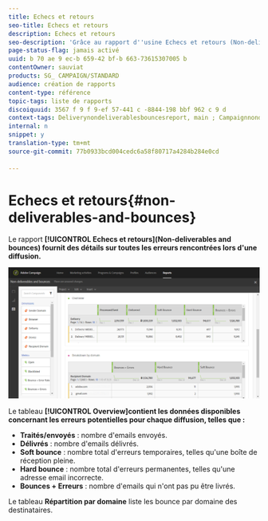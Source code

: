 ```yaml
---
title: Echecs et retours
seo-title: Echecs et retours
description: Echecs et retours
seo-description: 'Grâce au rapport d''usine Echecs et retours (Non-deliverables and bounces), découvrez les erreurs qui peuvent s''être produites pendant votre diffusion. '
page-status-flag: jamais activé
uuid: b 70 ae 9 ec-b 659-42 bf-b 663-73615307005 b
contentOwner: sauviat
products: SG_ CAMPAIGN/STANDARD
audience: création de rapports
content-type: référence
topic-tags: liste de rapports
discoiquuid: 3567 f 9 f 9-ef 57-441 c -8844-198 bbf 962 c 9 d
context-tags: Deliverynondeliverablesbouncesreport, main ; Campaignnondeliverablesbouncesreport, main ; Programnondeliverablesbouncesreport, main
internal: n
snippet: y
translation-type: tm+mt
source-git-commit: 77b0933bcd004cedc6a58f80717a4284b284e0cd

---
```



# Echecs et retours{#non-deliverables-and-bounces}

Le rapport **[!UICONTROL Echecs et retours](Non-deliverables and bounces) fournit des détails sur toutes les erreurs rencontrées lors d'une diffusion.**

![](assets/delivery_reports_7.png)

Le tableau **[!UICONTROL Overview]contient les données disponibles concernant les erreurs potentielles pour chaque diffusion, telles que :**

* **Traités/envoyés** : nombre d'emails envoyés.
* **Délivrés** : nombre d'emails délivrés.
* **Soft bounce** : nombre total d'erreurs temporaires, telles qu'une boîte de réception pleine.
* **Hard bounce** : nombre total d'erreurs permanentes, telles qu'une adresse email incorrecte.
* **Bounces + Erreurs** : nombre d'emails qui n'ont pas pu être livrés.

Le tableau **Répartition par domaine** liste les bounce par domaine des destinataires.
